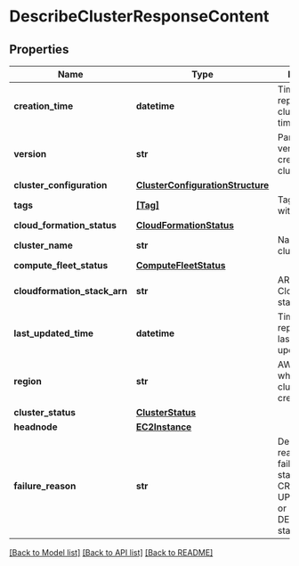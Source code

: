 # DescribeClusterResponseContent


## Properties
Name | Type | Description | Notes
------------ | ------------- | ------------- | -------------
**creation_time** | **datetime** | Timestamp representing the cluster creation time | 
**version** | **str** | ParallelCluster version used to create the cluster | 
**cluster_configuration** | [**ClusterConfigurationStructure**](ClusterConfigurationStructure.md) |  | 
**tags** | [**[Tag]**](Tag.md) | Tags associated with the cluster | 
**cloud_formation_status** | [**CloudFormationStatus**](CloudFormationStatus.md) |  | 
**cluster_name** | **str** | Name of the cluster | 
**compute_fleet_status** | [**ComputeFleetStatus**](ComputeFleetStatus.md) |  | 
**cloudformation_stack_arn** | **str** | ARN of the main CloudFormation stack | 
**last_updated_time** | **datetime** | Timestamp representing the last cluster update time | 
**region** | **str** | AWS region where the cluster is created | 
**cluster_status** | [**ClusterStatus**](ClusterStatus.md) |  | 
**headnode** | [**EC2Instance**](EC2Instance.md) |  | [optional] 
**failure_reason** | **str** | Describe the reason of the failure when the stack is in CREATE_FAILED, UPDATE_FAILED or DELETE_FAILED status | [optional] 

[[Back to Model list]](../README.md#documentation-for-models) [[Back to API list]](../README.md#documentation-for-api-endpoints) [[Back to README]](../README.md)



